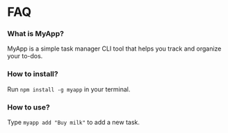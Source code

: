 # FAQ

### What is MyApp?
MyApp is a simple task manager CLI tool that helps you track and organize your to-dos.

### How to install?
Run `npm install -g myapp` in your terminal.

### How to use?
Type `myapp add "Buy milk"` to add a new task.